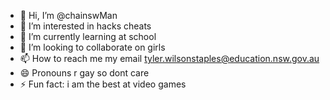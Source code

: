 - 👋 Hi, I’m @chainswMan
- 👀 I’m interested in hacks cheats
- 🌱 I’m currently learning at school
- 💞️ I’m looking to collaborate on girls
- 📫 How to reach me my email tyler.wilsonstaples@education.nsw.gov.au
- 😄 Pronouns r gay so dont care
- ⚡ Fun fact: i am the best at video games

<!---
chainswMan/chainswMan is a ✨ special ✨ repository because its `README.md` (this file) appears on your GitHub profile.
You can click the Preview link to take a look at your changes.
--->
